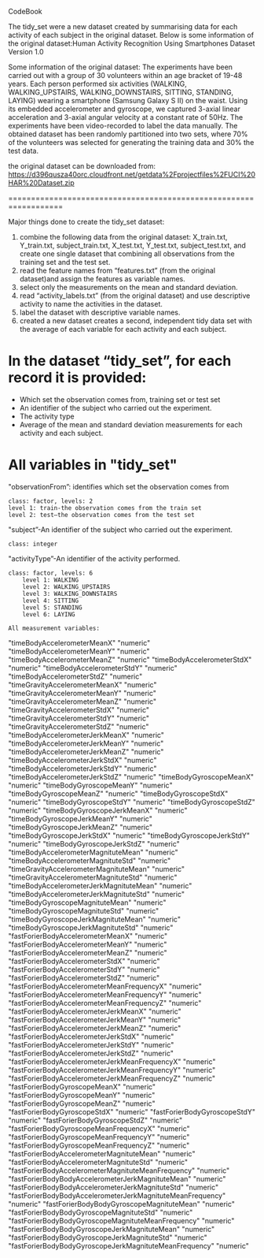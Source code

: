 CodeBook

The tidy_set were a new dataset created by summarising data for each activity of each subject in the original dataset. Below is some information of the original dataset:Human Activity Recognition Using Smartphones Dataset Version 1.0

Some information of the original dataset:
The experiments have been carried out with a group of 30 volunteers within an age bracket of 19-48 years. Each person performed six activities (WALKING, WALKING_UPSTAIRS, WALKING_DOWNSTAIRS, SITTING, STANDING, LAYING) wearing a smartphone (Samsung Galaxy S II) on the waist. Using its embedded accelerometer and gyroscope, we captured 3-axial linear acceleration and 3-axial angular velocity at a constant rate of 50Hz. The experiments have been video-recorded to label the data manually. The obtained dataset has been randomly partitioned into two sets, where 70% of the volunteers was selected for generating the training data and 30% the test data. 

the original dataset can be downloaded from:
https://d396qusza40orc.cloudfront.net/getdata%2Fprojectfiles%2FUCI%20HAR%20Dataset.zip

==================================================================


Major things done to create the tidy_set dataset:
1. combine the following data from the original dataset: X_train.txt, Y_train.txt, subject_train.txt, X_test.txt, Y_test.txt, subject_test.txt, and create one single dataset that combining all observations from the training set and the test set. 
2. read the feature names from “features.txt” (from the original dataset)and assign the features as variable names. 
3. select only the measurements on the mean and standard deviation. 
4. read “activity_labels.txt” (from the original dataset) and use descriptive activity to name the activities in the dataset. 
5. label the dataset with descriptive variable names. 
6. created a new dataset creates a second, independent tidy data set with the average of each variable for each activity and each subject.  

In the dataset “tidy_set”, for each record it is provided:
======================================
- Which set the observation comes from, training set or test set
- An identifier of the subject who carried out the experiment.
- The activity type
- Average of the mean and standard deviation measurements for each activity and each subject.

All variables in "tidy_set"
======================================
"observationFrom”: identifies which set the observation comes from
	
	class: factor, levels: 2 
	level 1: train-the observation comes from the train set
	level 2: test—the observation comes from the test set
	
"subject”-An identifier of the subject who carried out the experiment.
	
	class: integer
	
"activityType”-An identifier of the activity performed.
	
	class: factor, levels: 6
        level 1: WALKING
        level 2: WALKING_UPSTAIRS
        level 3: WALKING_DOWNSTAIRS
        level 4: SITTING
        level 5: STANDING
        level 6: LAYING
	
    All measurement variables:
"timeBodyAccelerometerMeanX" "numeric"
"timeBodyAccelerometerMeanY" "numeric"
"timeBodyAccelerometerMeanZ" "numeric"
"timeBodyAccelerometerStdX" "numeric"
"timeBodyAccelerometerStdY" "numeric"
"timeBodyAccelerometerStdZ" "numeric"
"timeGravityAccelerometerMeanX" "numeric"
"timeGravityAccelerometerMeanY" "numeric"
"timeGravityAccelerometerMeanZ" "numeric"
"timeGravityAccelerometerStdX" "numeric"
"timeGravityAccelerometerStdY" "numeric"
"timeGravityAccelerometerStdZ" "numeric"
"timeBodyAccelerometerJerkMeanX" "numeric"
"timeBodyAccelerometerJerkMeanY" "numeric"
"timeBodyAccelerometerJerkMeanZ" "numeric"
"timeBodyAccelerometerJerkStdX" "numeric"
"timeBodyAccelerometerJerkStdY" "numeric"
"timeBodyAccelerometerJerkStdZ" "numeric"
"timeBodyGyroscopeMeanX" "numeric"
"timeBodyGyroscopeMeanY" "numeric"
"timeBodyGyroscopeMeanZ" "numeric"
"timeBodyGyroscopeStdX" "numeric"
"timeBodyGyroscopeStdY" "numeric"
"timeBodyGyroscopeStdZ" "numeric"
"timeBodyGyroscopeJerkMeanX" "numeric"
"timeBodyGyroscopeJerkMeanY" "numeric"
"timeBodyGyroscopeJerkMeanZ" "numeric"
"timeBodyGyroscopeJerkStdX" "numeric"
"timeBodyGyroscopeJerkStdY" "numeric"
"timeBodyGyroscopeJerkStdZ" "numeric"
"timeBodyAccelerometerMagnituteMean" "numeric"
"timeBodyAccelerometerMagnituteStd" "numeric"
"timeGravityAccelerometerMagnituteMean" "numeric"
"timeGravityAccelerometerMagnituteStd" "numeric"
"timeBodyAccelerometerJerkMagnituteMean" "numeric"
"timeBodyAccelerometerJerkMagnituteStd" "numeric"
"timeBodyGyroscopeMagnituteMean" "numeric"
"timeBodyGyroscopeMagnituteStd" "numeric"
"timeBodyGyroscopeJerkMagnituteMean" "numeric"
"timeBodyGyroscopeJerkMagnituteStd" "numeric"
"fastForierBodyAccelerometerMeanX" "numeric"
"fastForierBodyAccelerometerMeanY" "numeric"
"fastForierBodyAccelerometerMeanZ" "numeric"
"fastForierBodyAccelerometerStdX" "numeric"
"fastForierBodyAccelerometerStdY" "numeric"
"fastForierBodyAccelerometerStdZ" "numeric"
"fastForierBodyAccelerometerMeanFrequencyX" "numeric"
"fastForierBodyAccelerometerMeanFrequencyY" "numeric"
"fastForierBodyAccelerometerMeanFrequencyZ" "numeric"
"fastForierBodyAccelerometerJerkMeanX" "numeric"
"fastForierBodyAccelerometerJerkMeanY" "numeric"
"fastForierBodyAccelerometerJerkMeanZ" "numeric"
"fastForierBodyAccelerometerJerkStdX" "numeric"
"fastForierBodyAccelerometerJerkStdY" "numeric"
"fastForierBodyAccelerometerJerkStdZ" "numeric"
"fastForierBodyAccelerometerJerkMeanFrequencyX" "numeric"
"fastForierBodyAccelerometerJerkMeanFrequencyY" "numeric"
"fastForierBodyAccelerometerJerkMeanFrequencyZ" "numeric"
"fastForierBodyGyroscopeMeanX" "numeric"
"fastForierBodyGyroscopeMeanY" "numeric"
"fastForierBodyGyroscopeMeanZ" "numeric"
"fastForierBodyGyroscopeStdX" "numeric"
"fastForierBodyGyroscopeStdY" "numeric"
"fastForierBodyGyroscopeStdZ" "numeric"
"fastForierBodyGyroscopeMeanFrequencyX" "numeric"
"fastForierBodyGyroscopeMeanFrequencyY" "numeric"
"fastForierBodyGyroscopeMeanFrequencyZ" "numeric"
"fastForierBodyAccelerometerMagnituteMean" "numeric"
"fastForierBodyAccelerometerMagnituteStd" "numeric"
"fastForierBodyAccelerometerMagnituteMeanFrequency" "numeric"
"fastForierBodyBodyAccelerometerJerkMagnituteMean" "numeric"
"fastForierBodyBodyAccelerometerJerkMagnituteStd" "numeric"
"fastForierBodyBodyAccelerometerJerkMagnituteMeanFrequency" "numeric"
"fastForierBodyBodyGyroscopeMagnituteMean" "numeric"
"fastForierBodyBodyGyroscopeMagnituteStd" "numeric"
"fastForierBodyBodyGyroscopeMagnituteMeanFrequency" "numeric"
"fastForierBodyBodyGyroscopeJerkMagnituteMean" "numeric"
"fastForierBodyBodyGyroscopeJerkMagnituteStd" "numeric"
"fastForierBodyBodyGyroscopeJerkMagnituteMeanFrequency" "numeric"
